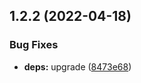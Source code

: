 ## 1.2.2 (2022-04-18)


### Bug Fixes

* **deps:** upgrade ([8473e68](https://github.com/Aarush-Goyal/check-plagiarism-js/commit/8473e68a3e49599c01d76d21fea9b6c02a858649))




